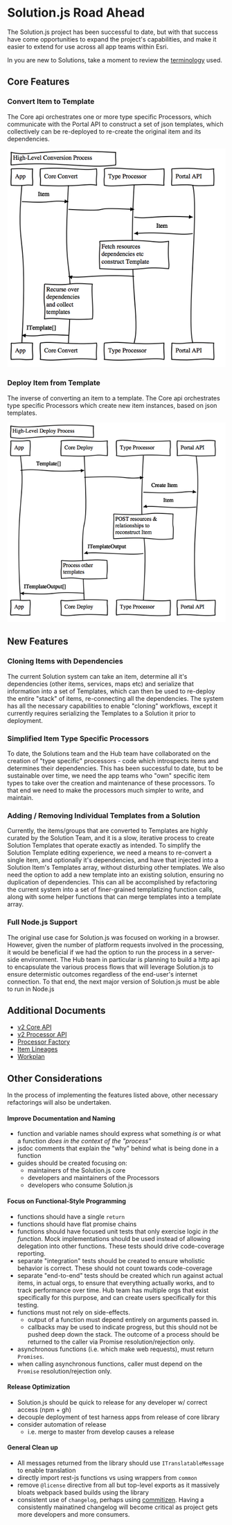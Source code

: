# Solution.js Road Ahead

The Solution.js project has been successful to date, but with that success have come opportunities to expand the project's capabilities, and make it easier to extend for use across all app teams within Esri.

In you are new to Solutions, take a moment to review the [terminology](./terminology.md) used.

## Core Features

### Convert Item to Template

The Core api orchestrates one or more type specific Processors, which communicate with the Portal API to construct a set of json templates, which collectively can be re-deployed to re-create the original item and its dependencies.

![Conversion to Template](./diagrams/convert-high-level.png)


### Deploy Item from Template

The inverse of converting an item to a template. The Core api orchestrates type specific Processors which create new item instances, based on json templates.

![Deployment from Template](./diagrams/deploy-high-level.png)

## New Features

### Cloning Items with Dependencies
The current Solution system can take an item, determine all it's dependencies (other items, services, maps etc) and serialize that information into a set of Templates, which can then be used to re-deploy the entire "stack" of items, re-connecting all the dependencies. The system has all the necessary capabilities to enable "cloning" workflows, except it currently requires serializing the Templates to a Solution it prior to deployment.

### Simplified Item Type Specific Processors
To date, the Solutions team and the Hub team have collaborated on the creation of "type specific" processors - code which introspects items and determines their dependencies. This has been successful to date, but to be sustainable over time, we need the app teams who "own" specific item types to take over the creation and maintenance of these processors. To that end we need to make the processors much simpler to write, and maintain.

### Adding / Removing Individual Templates from a Solution
Currently, the items/groups that are converted to Templates are highly curated by the Solution Team, and it is a slow, iterative process to create Solution Templates that operate exactly as intended. To simplify the Solution Template editing experience, we need a means to re-convert a single item, and optionally it's dependencies, and have that injected into a Solution Item's Templates array, without disturbing other templates. We also need the option to add a new template into an existing solution, ensuring no duplication of dependencies. This can all be accomplished by refactoring the current system into a set of finer-grained templatizing function calls, along with some helper functions that can merge templates into a template array.

### Full Node.js Support
The original use case for Solution.js was focused on working in a browser. However, given the number of platform requests involved in the processing, it would be beneficial if we had the option to run the process in a server-side environment. The Hub team in particular is planning to build a http api to encapsulate the various process flows that will leverage Solution.js to ensure determistic outcomes regardless of the end-user's internet connection. To that end, the next major version of Solution.js must be able to run in Node.js

## Additional Documents
- [v2 Core API](./core-api.md)
- [v2 Processor API](./processor-api.md)
- [Processor Factory](./processor-factory.md)
- [Item Lineages](./lineage.md)
- [Workplan](./workplan.md)

## Other Considerations

In the process of implementing the features listed above, other necessary refactorings will also be undertaken. 

#### Improve Documentation and Naming
- function and variable names should express what something _is_ or what a function _does_ *in the context of the "process"*
- jsdoc comments that explain the "why" behind what is being done in a function
- guides should be created focusing on: 
    - maintainers of the Solution.js core
    - developers and maintainers of the Processors
    - developers who consume Solution.js

#### Focus on Functional-Style Programming
- functions should have a single `return`
- functions should have flat promise chains
- functions should have focused unit tests that only exercise logic _in the function_. Mock implementations should be used instead of allowing delegation into other functions. These tests should drive code-coverage reporting.
- separate "integration" tests should be created to ensure wholistic behavior is correct. These should not count towards code-coverage
- separate "end-to-end" tests should be created which run against actual items, in actual orgs, to ensure that everything actually works, and to track performance over time. Hub team has multiple orgs that exist specifically for this purpose, and can create users specifically for this testing.
- functions must not rely on side-effects. 
    - output of a function must depend entirely on arguments passed in.
    - callbacks may be used to indicate progress, but this should not be pushed deep down the stack. The outcome of a process should be returned to the caller via Promise resolution/rejection only.
- asynchronous functions (i.e. which make web requests), must return `Promises`.
- when calling asynchronous functions, caller must depend on the `Promise` resolution/rejection only.

#### Release Optimization
- Solution.js should be quick to release for any developer w/ correct access (npm + gh)
- decouple deployment of test harness apps from release of core library
- consider automation of release
    - i.e. merge to master from develop causes a release

#### General Clean up
- All messages returned from the library should use `ITranslatableMessage` to enable translation
- directly import rest-js functions vs using wrappers from `common`
- remove `@license` directive from all but top-level exports as it massively bloats webpack based builds using the library
- consistent use of `changelog`, perhaps using [commitizen](https://github.com/commitizen/cz-cli). Having a consistently mainatined changelog will become critical as project gets more developers and more consumers.



